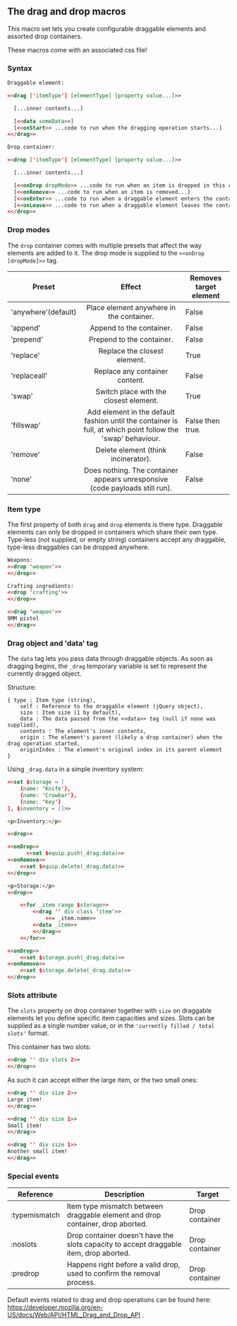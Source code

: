 ## The drag and drop macros ##

This macro set lets you create configurable draggable elements and assorted drop containers.

These macros come with an associated css file!

### Syntax ###

```html
Draggable element:

<<drag ['itemType'] [elementType] [property value...]>>

  [...inner contents...]

  [<<data someData>>]
  [<<onStart>> ...code to run when the dragging operation starts...]
<</drag>>

Drop container:

<<drop ['itemType'] [elementType] [property value...]>>

  [...inner contents...]

  [<<onDrop dropMode>> ...code to run when an item is dropped in this container...]
  [<<onRemove>> ...code to run when an item is removed...]
  [<<onEnter>> ...code to run when a draggable element enters the container...]
  [<<onLeave>> ...code to run when a draggable element leaves the container...]
<</drop>>
```

### Drop modes ###

The `drop` container comes with multiple presets that affect the way elements are added to it. The drop mode is supplied to the `<<onDrop [dropMode]>>` tag.

| Preset | Effect | Removes target element |
|---|:---:|---|
| 'anywhere'(default) | Place element anywhere in the container. | False |
| 'append' | Append to the container. |  False |
| 'prepend' | Prepend to the container. |  False |
| 'replace' | Replace the closest element. |  True |
| 'replaceall' | Replace any container content. | False |
| 'swap' | Switch place with the closest element. |  True |
| 'fillswap' | Add element in the default fashion until the container is full, at which point follow the 'swap' behaviour. |  False then true. |
| 'remove' | Delete element (think incinerator). |  False |
| 'none' | Does nothing. The container appears unresponsive (code payloads still run). |  False |

### Item type ###

The first property of both `drag` and `drop` elements is there type. Draggable elements can only be dropped in containers which share their own type.
Type-less (not supplied, or empty string) containers accept any draggable, type-less draggables can be dropped anywhere.

```html
Weapons:
<<drop 'weapon'>>
<</drop>>

Crafting ingredients:
<<drop 'crafting'>>
<</drop>>

<<drag 'weapon'>>
9MM pistol
<</drag>>
```

### Drag object and 'data' tag ###

The `data` tag lets you pass data through draggable objects. As soon as dragging begins, the `_drag` temporary variable is set to represent the currently dragged object.

Structure:
```
{ type : Item type (string),
	self : Reference to the draggable element (jQuery object),
	size : Item size (1 by default),
	data : The data passed from the <<data>> tag (null if none was supplied),
	contents : The element's inner contents,
	origin : The element's parent (likely a drop container) when the drag operation started,
	originIndex : The element's original index in its parent element
}
```

Using `_drag.data` in a simple inventory system:
```html
<<set $storage = [
	{name: 'Knife'},
	{name: 'Crowbar'},
	{name: 'Key'}
], $inventory = []>>

<p>Inventory:</p>

<<drop>>

<<onDrop>>
	  <<set $equip.push(_drag.data)>>
<<onRemove>>
	<<set $equip.delete(_drag.data)>>
<</drop>>

<p>Storage:</p>
<<drop>>

	<<for _item range $storage>>
		<<drag '' div class 'item'>>
			<<= _item.name>>
		<<data _item>>
		<</drag>>
	<</for>>

<<onDrop>>
	<<set $storage.push(_drag.data)>>
<<onRemove>>
	<<set $storage.delete(_drag.data)>>
<</drop>>
```

### Slots attribute ###

The `slots` property on drop container together with `size` on draggable elements let you define specific item capacities and sizes.
Slots can be supplied as a single number value, or in the `'currently filled / total slots'` format.

This container has two slots:
```html
<<drop '' div slots 2>>
<</drop>>
```
As such it can accept either the large item, or the two small ones:
```html
<<drag '' div size 2>>
Large item!
<</drag>>

<<drag '' div size 1>>
Small item!
<</drag>>

<<drag '' div size 1>>
Another small item!
<</drag>>
```

### Special events ###

| Reference | Description | Target |
|---|---|---|
| :typemismatch | Item type mismatch between draggable element and drop container, drop aborted. | Drop container |
| :noslots | Drop container doesn't have the slots capacity to accept draggable item, drop aborted. | Drop container |
| :predrop | Happens right before a valid drop, used to confirm the removal process. | Drop container |

Default events related to drag and drop operations can be found here: https://developer.mozilla.org/en-US/docs/Web/API/HTML_Drag_and_Drop_API .
